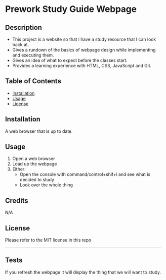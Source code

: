 # Prework Study Guide Webpage

## Description

- This project is a website so that I have a study resource that I can look back at.
- Gives a rundown of the basics of webpage design while implementing and executing them.
- Gives an idea of what to expect before the classes start.
- Provides a learning experience with HTML, CSS, JavaScript and Git.

## Table of Contents

- [Installation](#installation)
- [Usage](#usage)
- [License](#license)

## Installation

A web browser that is up to date.

## Usage

1. Open a web browser
2. Load up the webpage
3. Either:
    - Open the console with command/control+shif+I and see what is decided to study
    - Look over the whole thing

## Credits

N/A

## License

Please refer to the MIT license in this repo

---

## Tests

If you refresh the webpage it will display the thing that we will want to study.
